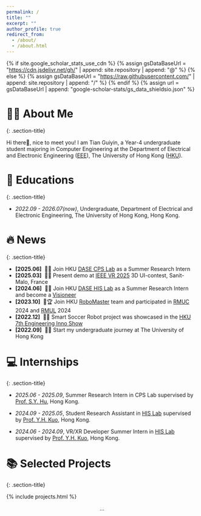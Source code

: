 ```yaml
---
permalink: /
title: ""
excerpt: ""
author_profile: true
redirect_from: 
  - /about/
  - /about.html
---
```


{% if site.google_scholar_stats_use_cdn %}
{% assign gsDataBaseUrl = "https://cdn.jsdelivr.net/gh/" | append: site.repository | append: "@" %}
{% else %}
{% assign gsDataBaseUrl = "https://raw.githubusercontent.com/" | append: site.repository | append: "/" %}
{% endif %}
{% assign url = gsDataBaseUrl | append: "google-scholar-stats/gs_data_shieldsio.json" %}

<span class='anchor' id='about-me'></span>
# 👨‍🎓 About Me
{: .section-title}

Hi there👋, nice to meet you! I am Tian Guiyin, a Year-4 undergraduate student majoring in Computer Engineering at the Department of Electrical and Electronic Engineering ([EEE](https://www.eee.hku.hk/)), The University of Hong Kong ([HKU](https://www.hku.hk/)).

<!-- My research interest includes neural machine translation and computer vision. I have published more than 100 papers at the top international AI conferences with total <a href='https://scholar.google.com/citations?user=YSHAEiAAAAAJ'>google scholar citations <strong><span id='total_cit'>260000+</span></strong></a> (You can also use google scholar badge <a href='https://scholar.google.com/citations?user=YSHAEiAAAAAJ'><img src="https://img.shields.io/endpoint?url={{ url | url_encode }}&logo=Google%20Scholar&labelColor=f6f6f6&color=9cf&style=flat&label=citations"></a>). -->




<!-- # 📝 Publications

<div class='paper-box'><div class='paper-box-image'><div><div class="badge">CVPR 2016</div><img src='images/500x300.png' alt="sym" width="100%"></div></div>
<div class='paper-box-text' markdown="1">

[Deep Residual Learning for Image Recognition](https://openaccess.thecvf.com/content_cvpr_2016/papers/He_Deep_Residual_Learning_CVPR_2016_paper.pdf)

**Kaiming He**, Xiangyu Zhang, Shaoqing Ren, Jian Sun

[**Project**](https://scholar.google.com/citations?view_op=view_citation&hl=zh-CN&user=DhtAFkwAAAAJ&citation_for_view=DhtAFkwAAAAJ:ALROH1vI_8AC) <strong><span class='show_paper_citations' data='DhtAFkwAAAAJ:ALROH1vI_8AC'></span></strong>
- Lorem ipsum dolor sit amet, consectetur adipiscing elit. Vivamus ornare aliquet ipsum, ac tempus justo dapibus sit amet. 
</div>
</div> -->

<!-- - [Lorem ipsum dolor sit amet, consectetur adipiscing elit. Vivamus ornare aliquet ipsum, ac tempus justo dapibus sit amet](https://github.com), A, B, C, **CVPR 2020** -->

<!-- # 🎖 Honors and Awards
- *2021.10* Lorem ipsum dolor sit amet, consectetur adipiscing elit. Vivamus ornare aliquet ipsum, ac tempus justo dapibus sit amet. 
- *2021.09* Lorem ipsum dolor sit amet, consectetur adipiscing elit. Vivamus ornare aliquet ipsum, ac tempus justo dapibus sit amet.  -->

# 📖 Educations
{: .section-title}

- *2022.09 - 2026.07(now)*, Undergraduate, Department of Electrical and Electronic Engineering, The University of Hong Kong, Hong Kong.

# 🔥 News
{: .section-title}
- **[2025.06]** &nbsp;🎉🎉 Join HKU [DASE CPS Lab](https://www.dase.hku.hk/facilities) as a Summer Research Intern
- **[2025.03]** &nbsp;🎉🎉 Present demo at [IEEE VR 2025](https://ieeevr.org/2025/) 3D UI-contest, Sanit-Malo, France
- **[2024.06]** &nbsp;🎉🎉 Join HKU [DASE HIS Lab](https://www.dase.hku.hk/facilities/human-system-interaction-and-simulation-laboratory-his) as a Summer Research Intern and become a [Visioneer](https://visioneers.hku.hk/)
- **[2023.10]** &nbsp;🤖🏆 Join HKU [RoboMaster](https://innowings.engg.hku.hk/robomaster/) team and participated in [RMUC](https://www.robomaster.com/en-US/robo/rm) 2024  and [RMUL](https://www.robomaster.com/en-US/robo/college-league?djifrom=nav) 2024
- **[2022.12]** &nbsp;🎉🎉 Smart Soccer Robot project was showcased in the [HKU 7th Engineering Inno Show](https://innoacademy.engg.hku.hk/robota/)
- **[2022.09]** &nbsp;🎉🎉 Start my undergraduate journey at The University of Hong Kong 
 
<!-- # 💬 Invited Talks
- *2021.06*, Lorem ipsum dolor sit amet, consectetur adipiscing elit. Vivamus ornare aliquet ipsum, ac tempus justo dapibus sit amet. 
- *2021.03*, Lorem ipsum dolor sit amet, consectetur adipiscing elit. Vivamus ornare aliquet ipsum, ac tempus justo dapibus sit amet.  \| [\[video\]](https://github.com/) -->

# 💻 Internships
{: .section-title}
- *2025.06 - 2025.09*, Summer Research Intern in CPS Lab supervised by [Prof. S.Y. Hu](https://shiyanhucps.github.io), Hong Kong.

- *2024.09 - 2025.05*, Student Research Assistant in [HIS Lab](https://www.dase.hku.hk/facilities/human-system-interaction-and-simulation-laboratory-his) supervised by [Prof. Y.H. Kuo](https://sites.google.com/site/yonghongkuo/), Hong Kong.

- *2024.06 - 2024.09*, VR/XR Developer Summer Intern in [HIS Lab](https://www.dase.hku.hk/facilities/human-system-interaction-and-simulation-laboratory-his) supervised by [Prof. Y.H. Kuo](https://sites.google.com/site/yonghongkuo/), Hong Kong.


<!-- # 📚Selected Projects

**Autonomous Mobile Robot - Pest Control and Irrigation** | *Sep. 2024 - Dec. 2024*
  - Integrated Nvidia Jetson Nano with Arduino to build a real-time object detection and control system, achieved 98.5% accuracy
  - Enhance the user experience through voice control by integrating Siri API

**Hand Gesture Recognition** | *Apr. 2023 - May 2023*
  - Developed and trained a pretrained ResNet18 model using a customized dataset for hand gesture recognition
  - Optimized the model with Pruning and Quantization for real-time inference on Raspberry Pi 4B
  - Deployed the solution and achieved 97.8% accuracy in real-time hand gesture recognition tasks

**Smart Soccer Robot** | *Sep. 2022 - Dec. 2022*
  - Designed and built a competition soccer Robot, and be invitated to showcase in the [HKU 7th Engineering Inno Show](https://innoacademy.engg.hku.hk/robota/) -->

# 📚 Selected Projects
{: .section-title}

{% include projects.html %}

<center>...</center>